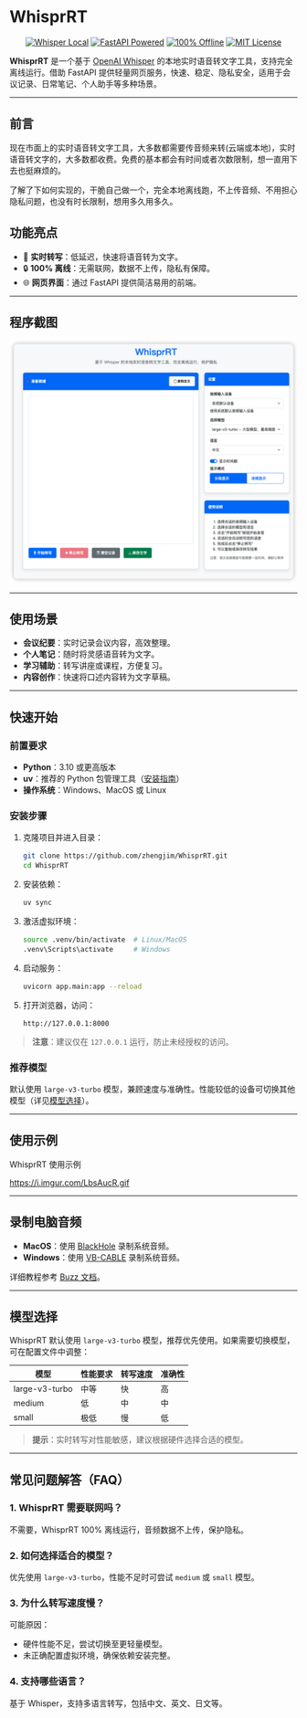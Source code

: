 # WhisprRT

<p align="center">
  <a href="https://github.com/zhengjim/WhisprRT"><img src="https://img.shields.io/badge/Whisper-Local-blue?style=flat-square" alt="Whisper Local"></a>
  <a href="https://fastapi.tiangolo.com"><img src="https://img.shields.io/badge/FastAPI-Powered-success?style=flat-square" alt="FastAPI Powered"></a>
  <a href="https://github.com/zhengjim/WhisprRT"><img src="https://img.shields.io/badge/Privacy-100%25%20Offline-orange?style=flat-square" alt="100% Offline"></a>
  <a href="https://github.com/zhengjim/WhisprRT/blob/main/LICENSE"><img src="https://img.shields.io/badge/License-MIT-brightgreen?style=flat-square" alt="MIT License"></a>
</p>

**WhisprRT** 是一个基于 [OpenAI Whisper](https://github.com/openai/whisper) 的本地实时语音转文字工具，支持完全离线运行。借助 FastAPI 提供轻量网页服务，快速、稳定、隐私安全，适用于会议记录、日常笔记、个人助手等多种场景。

---
## 前言

现在市面上的实时语音转文字工具，大多数都需要传音频来转(云端或本地)，实时语音转文字的，大多数都收费。免费的基本都会有时间或者次数限制，想一直用下去也挺麻烦的。

了解了下如何实现的，干脆自己做一个，完全本地离线跑，不上传音频、不用担心隐私问题，也没有时长限制，想用多久用多久。

## 功能亮点

- 🚀 **实时转写**：低延迟，快速将语音转为文字。
- 🔒 **100% 离线**：无需联网，数据不上传，隐私有保障。
- 🌐 **网页界面**：通过 FastAPI 提供简洁易用的前端。

---

## 程序截图

![1.png](./static/1.png)

---
## 使用场景

- **会议纪要**：实时记录会议内容，高效整理。
- **个人笔记**：随时将灵感语音转为文字。
- **学习辅助**：转写讲座或课程，方便复习。
- **内容创作**：快速将口述内容转为文字草稿。

---

## 快速开始

### 前置要求

- **Python**：3.10 或更高版本
- **uv**：推荐的 Python 包管理工具（[安装指南](https://github.com/astral-sh/uv)）
- **操作系统**：Windows、MacOS 或 Linux

### 安装步骤

1. 克隆项目并进入目录：

   ```bash
   git clone https://github.com/zhengjim/WhisprRT.git
   cd WhisprRT
   ```

2. 安装依赖：

   ```bash
   uv sync
   ```

3. 激活虚拟环境：

   ```bash
   source .venv/bin/activate  # Linux/MacOS
   .venv\Scripts\activate     # Windows
   ```

4. 启动服务：

   ```bash
   uvicorn app.main:app --reload
   ```

5. 打开浏览器，访问：

   ```
   http://127.0.0.1:8000
   ```

> **注意**：建议仅在 `127.0.0.1` 运行，防止未经授权的访问。

### 推荐模型

默认使用 `large-v3-turbo` 模型，兼顾速度与准确性。性能较低的设备可切换其他模型（详见[模型选择](#模型选择)）。

---

## 使用示例

WhisprRT 使用示例

https://i.imgur.com/LbsAucR.gif

---

## 录制电脑音频

- **MacOS**：使用 [BlackHole](https://github.com/ExistentialAudio/BlackHole) 录制系统音频。
- **Windows**：使用 [VB-CABLE](https://vb-audio.com/Cable/) 录制系统音频。

详细教程参考 [Buzz 文档](https://chidiwilliams.github.io/buzz/zh/docs/usage/live_recording)。

---

## 模型选择

WhisprRT 默认使用 `large-v3-turbo` 模型，推荐优先使用。如果需要切换模型，可在配置文件中调整：

| 模型              | 性能要求 | 转写速度 | 准确性 |
|-------------------|----------|----------|--------|
| large-v3-turbo    | 中等     | 快       | 高     |
| medium            | 低       | 中       | 中     |
| small             | 极低     | 慢       | 低     |

> **提示**：实时转写对性能敏感，建议根据硬件选择合适的模型。

---

## 常见问题解答（FAQ）

### 1. WhisprRT 需要联网吗？
不需要，WhisprRT 100% 离线运行，音频数据不上传，保护隐私。

### 2. 如何选择适合的模型？
优先使用 `large-v3-turbo`，性能不足时可尝试 `medium` 或 `small` 模型。

### 3. 为什么转写速度慢？
可能原因：
- 硬件性能不足，尝试切换至更轻量模型。
- 未正确配置虚拟环境，确保依赖安装完整。

### 4. 支持哪些语言？
基于 Whisper，支持多语言转写，包括中文、英文、日文等。

